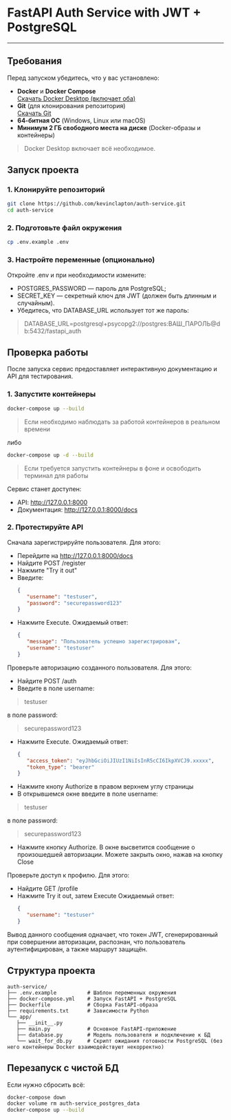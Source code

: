 # FastAPI Auth Service with JWT + PostgreSQL

---

## Требования

Перед запуском убедитесь, что у вас установлено:

- **Docker** и **Docker Compose**  
  [Скачать Docker Desktop (включает оба)](https://www.docker.com/products/docker-desktop/)
- **Git** (для клонирования репозитория)  
  [Скачать Git](https://git-scm.com/)
- **64-битная ОС** (Windows, Linux или macOS)
- **Минимум 2 ГБ свободного места на диске** (Docker-образы и контейнеры)

> Docker Desktop включает всё необходимое.

## Запуск проекта


### 1. Клонируйте репозиторий
   ```bash
   git clone https://github.com/kevinclapton/auth-service.git
   cd auth-service
   ```
### 2. Подготовьте файл окружения
   ```bash
   cp .env.example .env
   ```
### 3. Настройте переменные (опционально)
Откройте .env и при необходимости измените:
- POSTGRES_PASSWORD — пароль для PostgreSQL;
- SECRET_KEY — секретный ключ для JWT (должен быть длинным и случайным).
- Убедитесь, что DATABASE_URL использует тот же пароль:
>DATABASE_URL=postgresql+psycopg2://postgres:ВАШ_ПАРОЛЬ@db:5432/fastapi_auth

## Проверка работы

После запуска сервис предоставляет интерактивную документацию и API для тестирования.
### 1. Запустите контейнеры
   ```bash
   docker-compose up --build
   ```
   >Если необходимо наблюдать за работой контейнеров в реальном времени
   
   либо
   ```bash
   docker-compose up -d --build
   ```
   >Если требуется запустить контейнеры в фоне и освободить терминал для работы

Сервис станет доступен:
- API: http://127.0.0.1:8000
- Документация: http://127.0.0.1:8000/docs
### 2. Протестируйте API
Сначала зарегистрируйте пользователя. Для этого:
- Перейдите на http://127.0.0.1:8000/docs
- Найдите POST /register
- Нажмите "Try it out"
- Введите:
   ```json
   {
      "username": "testuser",
      "password": "securepassword123"
   }
   ```
- Нажмите Execute. Ожидаемый ответ:
   ```json
   {
      "message": "Пользователь успешно зарегистрирован",
      "username": "testuser"
   }
   ```
Проверьте авторизацию созданного пользователя. Для этого:
- Найдите POST /auth
- Введите в поле username:
>testuser

   в поле password:
>securepassword123
- Нажмите Execute. Ожидаемый ответ:
   ```json
   {
      "access_token": "eyJhbGciOiJIUzI1NiIsInR5cCI6IkpXVCJ9.xxxxx",
      "token_type": "bearer"
   }
   ```
- Нажмите кнопу Authorize в правом верхнем углу страницы
- В открывшемся окне введите в поле username:
>testuser

   в поле password:
>securepassword123
- Нажмите кнопку Authorize. В окне высветится сообщение о произошедшей авторизации. Можете закрыть окно, нажав на кнопку Close

Проверьте доступ к профилю. Для этого:
- Найдите GET /profile
- Нажмите Try it out, затем Execute
   Ожидаемый ответ:
   ```json
   {
      "username": "testuser"
   }
   ```
Вывод данного сообщения одначает, что токен JWT, сгенерированный при совершении авторизации, распознан, что пользователь аутентифицирован, а также маршрут защищён.

## Структура проекта

```text
auth-service/
├── .env.example          # Шаблон переменных окружения
├── docker-compose.yml    # Запуск FastAPI + PostgreSQL
├── Dockerfile            # Сборка FastAPI-образа
├── requirements.txt      # Зависимости Python
└── app/
   ├── __init__.py
   ├── main.py            # Основное FastAPI-приложение
   ├── database.py        # Модель пользователя и подключение к БД
   └── wait_for_db.py     # Скрипт ожидания готовности PostgreSQL (без него контейнеры Docker взаимодействуют некорректно)
```

## Перезапуск с чистой БД

Если нужно сбросить всё:
   ```bash
   docker-compose down
   docker volume rm auth-service_postgres_data
   docker-compose up --build
   ```